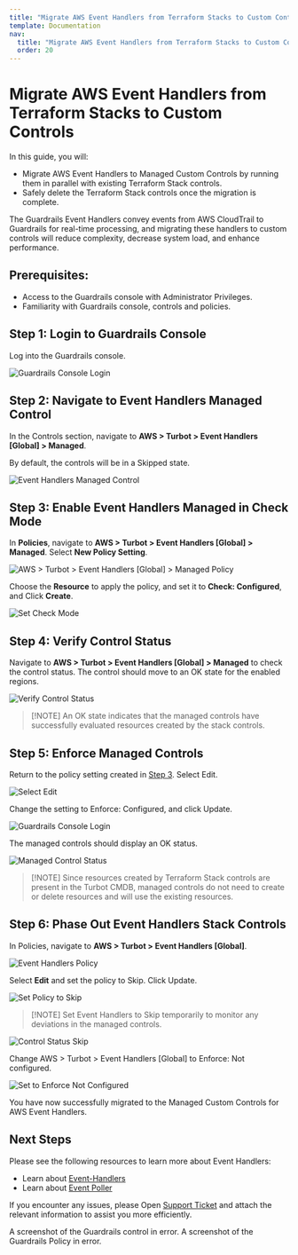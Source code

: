 ```yaml
---
title: "Migrate AWS Event Handlers from Terraform Stacks to Custom Controls"
template: Documentation
nav:
  title: "Migrate AWS Event Handlers from Terraform Stacks to Custom Controls"
  order: 20
---
```


# Migrate AWS Event Handlers from Terraform Stacks to Custom Controls

In this guide, you will:

- Migrate AWS Event Handlers to Managed Custom Controls by running them in parallel with existing Terraform Stack controls.
- Safely delete the Terraform Stack controls once the migration is complete.

The Guardrails Event Handlers convey events from AWS CloudTrail to Guardrails for real-time processing, and migrating these handlers to custom controls will reduce complexity, decrease system load, and enhance performance.

## Prerequisites:
- Access to the Guardrails console with Administrator Privileges.
- Familiarity with Guardrails console, controls and policies.

## Step 1: Login to Guardrails Console

Log into the Guardrails console.

![Guardrails Console Login](/images/docs/guardrails/guides/aws/event-handlers/migration/guardrails-console-login.png)

## Step 2: Navigate to Event Handlers Managed Control

In the Controls section, navigate to **AWS > Turbot > Event Handlers [Global] > Managed**. 

By default, the controls will be in a Skipped state.

![Event Handlers Managed Control](/images/docs/guardrails/guides/aws/event-handlers/migration/navigate-to-event-handlers-managed-control.png)

## Step 3: Enable Event Handlers Managed in Check Mode

In **Policies**, navigate to **AWS > Turbot > Event Handlers [Global] > Managed**. Select **New Policy Setting**.

![AWS > Turbot > Event Handlers [Global] > Managed Policy](/images/docs/guardrails/guides/aws/event-handlers/migration/navigate-managed-policy.png)

Choose the **Resource** to apply the policy, and set it to **Check: Configured**, and Click **Create**.

![Set Check Mode](/images/docs/guardrails/guides/aws/event-handlers/migration/set-policy-to-check-mode.png)

## Step 4: Verify Control Status

Navigate to **AWS > Turbot > Event Handlers [Global] > Managed** to check the control status. The control should move to an OK state for the enabled regions.

![Verify Control Status](/images/docs/guardrails/guides/aws/event-handlers/migration/verify-managed-controls-status.png)

>[!NOTE] An OK state indicates that the managed controls have successfully evaluated resources created by the stack controls.

## Step 5: Enforce Managed Controls

Return to the policy setting created in [Step 3](#step-3-enable-event-handlers-managed-in-check-mode). Select Edit.

![Select Edit](/images/docs/guardrails/guides/aws/event-handlers/migration/managed-policy-select-edit.png)

Change the setting to Enforce: Configured, and click Update.

![Guardrails Console Login](/images/docs/guardrails/guides/aws/event-handlers/migration/set-enforce-update.png)

The managed controls should display an OK status.

![Managed Control Status](/images/docs/guardrails/guides/aws/event-handlers/migration/managed-control-status-ok.png)

>[!NOTE] Since resources created by Terraform Stack controls are present in the Turbot CMDB, managed controls do not need to create or delete resources and will use the existing resources.

## Step 6: Phase Out Event Handlers Stack Controls

In Policies, navigate to **AWS > Turbot > Event Handlers [Global]**.

![Event Handlers Policy](/images/docs/guardrails/guides/aws/event-handlers/migration/navigate-to-geh-policy.png)

 Select **Edit** and set the policy to Skip. Click Update.

![Set Policy to Skip](/images/docs/guardrails/guides/aws/event-handlers/migration/set-geh-to-skip.png)

>[!NOTE] Set Event Handlers to Skip temporarily to monitor any deviations in the managed controls.

![Control Status Skip](/images/docs/guardrails/guides/aws/event-handlers/migration/geh-conrols-in-skipped-state.png)

Change AWS > Turbot > Event Handlers [Global] to Enforce: Not configured.

![Set to Enforce Not Configured](/images/docs/guardrails/guides/aws/event-handlers/migration/set-geh-to-enforce-not-configured.png)

You have now successfully migrated to the Managed Custom Controls for AWS Event Handlers.

## Next Steps

Please see the following resources to learn more about Event Handlers:

- Learn about [Event-Handlers](/guardrails/docs/guides/aws/event-handlers)
- Learn about [Event Poller](/guardrails/docs/guides/aws/event-handlers/poller)

If you encounter any issues, please Open [Support Ticket](https://support.turbot.com/) and attach the relevant information to assist you more efficiently.

A screenshot of the Guardrails control in error.
A screenshot of the Guardrails Policy in error.